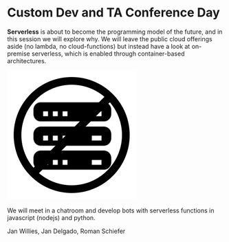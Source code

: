 
# Custom Dev and TA Conference Day
**Serverless** is about to become the programming model of the future, and in this session we will explore why. We will leave the public cloud offerings aside (no lambda, no cloud-functions) but instead have a look at on-premise serverless, which is enabled through container-based architectures.

!["Serverless Image"](/bw-serverless.png)

We will meet in a chatroom and develop bots with serverless functions in javascript (nodejs) and python.


Jan Willies, Jan Delgado, Roman Schiefer